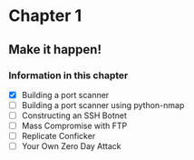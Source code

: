 # Chapter 1

## Make it happen!

### Information in this chapter

- [x] Building a port scanner
- [ ] Building a port scanner using python-nmap
- [ ] Constructing an SSH Botnet
- [ ] Mass Compromise with FTP
- [ ] Replicate Conficker
- [ ] Your Own Zero Day Attack
